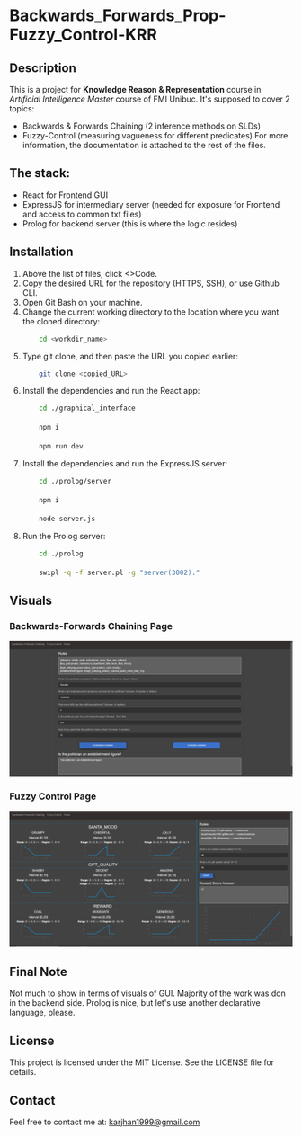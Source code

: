 # Backwards_Forwards_Prop-Fuzzy_Control-KRR

## Description
This is a project for **Knowledge Reason & Representation** course in *Artificial Intelligence Master* course of FMI Unibuc. It's supposed to 
cover 2 topics:
- Backwards & Forwards Chaining (2 inference methods on SLDs)
- Fuzzy-Control (measuring vagueness for different predicates)
For more information, the documentation is attached to the rest of the files.

## The stack:
- React for Frontend GUI
- ExpressJS for intermediary server (needed for exposure for Frontend and access to common txt files)
- Prolog for backend server (this is where the logic resides)

## Installation
1. Above the list of files, click <>Code.
2. Copy the desired URL for the repository (HTTPS, SSH), or use Github CLI.
3. Open Git Bash on your machine.
4. Change the current working directory to the location where you want the cloned directory:
    ```bash
        cd <workdir_name>
    ```
5. Type git clone, and then paste the URL you copied earlier:
    ```bash
        git clone <copied_URL>
    ```
6. Install the dependencies and run the React app:
    ```bash
        cd ./graphical_interface

        npm i 

        npm run dev
    ```
7. Install the dependencies and run the ExpressJS server:
    ```bash
        cd ./prolog/server

        npm i 

        node server.js
    ```
8. Run the Prolog server:
    ```bash
        cd ./prolog

        swipl -q -f server.pl -g "server(3002)."
    ```

## Visuals

### Backwards-Forwards Chaining Page
![SS_Backwards_Forwards_1](./screenshots/SS_Backwards_Forwards_1.png)

### Fuzzy Control Page
![SS_Fuzzy_Control_1](./screenshots/SS_Fuzzy_Control_1.png)

## Final Note
Not much to show in terms of visuals of GUI. Majority of the work was don in the backend side.
Prolog is nice, but let's use another declarative language, please.

## License
This project is licensed under the MIT License. See the LICENSE file for details.

## Contact
Feel free to contact me at: karjhan1999@gmail.com